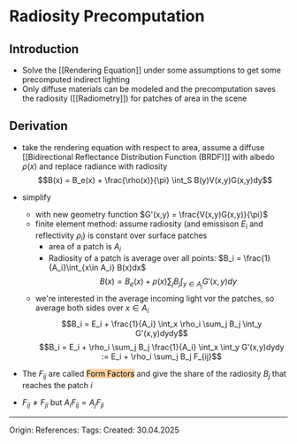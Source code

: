# Radiosity Precomputation
## Introduction

- Solve the [[Rendering Equation]] under some assumptions to get some precomputed indirect lighting
- Only diffuse materials can be modeled and the precomputation saves the radiosity ([[Radiometry]]) for patches of area in the scene

## Derivation

- take the rendering equation with respect to area, assume a diffuse [[Bidirectional Reflectance Distribution Function (BRDF)]] with albedo $\rho(x)$ and replace radiance with radiosity
$$B(x) = B_e(x) + \frac{\rho(x)}{\pi} \int_S B(y)V(x,y)G(x,y)dy$$

- simplify 
	- with new geometry function $G'(x,y) = \frac{V(x,y)G(x,y)}{\pi}$
	- finite element method: assume radiosity (and emissison $E_i$ and reflectivity $\rho_i$) is constant over surface patches 
		- area of a patch is $A_i$
		- Radiosity of a patch is average over all points: $B_i = \frac{1}{A_i}\int_{x\in A_i} B(x)dx$
$$B(x) = B_e(x) + \rho(x) \sum_j B_j \int_{y\in A_j} G'(x,y)dy$$
	- we're interested in the average incoming light vor the patches, so average both sides over $x \in A_i$
$$B_i = E_i + \frac{1}{A_i} \int_x \rho_i \sum_j B_j \int_y G'(x,y)dydy$$
$$B_i = E_i + \rho_i \sum_j B_j \frac{1}{A_i} \int_x \int_y G'(x,y)dydy := E_i + \rho_i \sum_j B_j F_{ij}$$
- The $F_{ij}$ are called <mark style="background: #FFB86CA6;">Form Factors</mark> and give the share of the radiosity $B_j$ that reaches the patch $i$
- $F_{ij} \neq F_{ji}$ but $A_i F_{ij} = A_j F_{ji}$
---

Origin: 
References: 
Tags: 
Created: 30.04.2025

